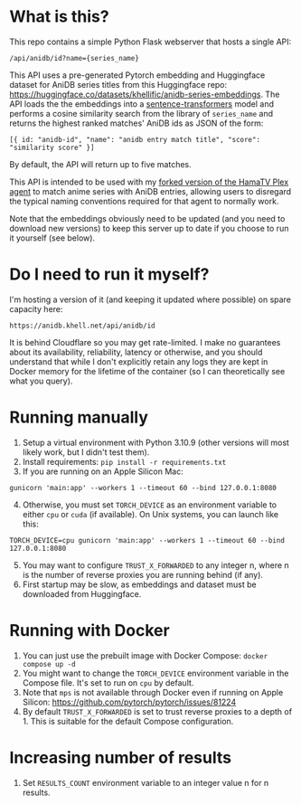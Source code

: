 # What is this?
This repo contains a simple Python Flask webserver that hosts a single API:
```
/api/anidb/id?name={series_name}
```

This API uses a pre-generated Pytorch embedding and Huggingface dataset for AniDB series titles from this Huggingface repo: https://huggingface.co/datasets/khellific/anidb-series-embeddings. The API loads the the embeddings into a [sentence-transformers](https://www.sbert.net/) model and performs a cosine similarity search from the library of `series_name` and returns the highest ranked matches' AniDB ids as JSON of the form:

```
[{ id: "anidb-id", "name": "anidb entry match title", "score": "similarity score" }]
```

By default, the API will return up to five matches.

This API is intended to be used with my [forked version of the HamaTV Plex agent](https://github.com/khell/Hama.bundle) to match anime series with AniDB entries, allowing users to disregard the typical naming conventions required for that agent to normally work.

Note that the embeddings obviously need to be updated (and you need to download new versions) to keep this server up to date if you choose to run it yourself (see below).

# Do I need to run it myself?
I'm hosting a version of it (and keeping it updated where possible) on spare capacity here:
```
https://anidb.khell.net/api/anidb/id
```
It is behind Cloudflare so you may get rate-limited. I make no guarantees about its availability, reliability, latency or otherwise, and you should understand that while I don't explicitly retain any logs they are kept in Docker memory for the lifetime of the container (so I can theoretically see what you query).

# Running manually
1. Setup a virtual environment with Python 3.10.9 (other versions will most likely work, but I didn't test them).
2. Install requirements: `pip install -r requirements.txt`
3. If you are running on an Apple Silicon Mac: 
```
gunicorn 'main:app' --workers 1 --timeout 60 --bind 127.0.0.1:8080
```
4. Otherwise, you must set `TORCH_DEVICE` as an environment variable to either `cpu` or `cuda` (if available). On Unix systems, you can launch like this:
```
TORCH_DEVICE=cpu gunicorn 'main:app' --workers 1 --timeout 60 --bind 127.0.0.1:8080
```
5. You may want to configure `TRUST_X_FORWARDED` to any integer n, where n is the number of reverse proxies you are running behind (if any).
6. First startup may be slow, as embeddings and dataset must be downloaded from Huggingface.

# Running with Docker
1. You can just use the prebuilt image with Docker Compose: `docker compose up -d`
2. You might want to change the `TORCH_DEVICE` environment variable in the Compose file. It's set to run on `cpu` by default.
3. Note that `mps` is not available through Docker even if running on Apple Silicon: https://github.com/pytorch/pytorch/issues/81224
4. By default `TRUST_X_FORWARDED` is set to trust reverse proxies to a depth of 1. This is suitable for the default Compose configuration.

# Increasing number of results
1. Set `RESULTS_COUNT` environment variable to an integer value n for n results.